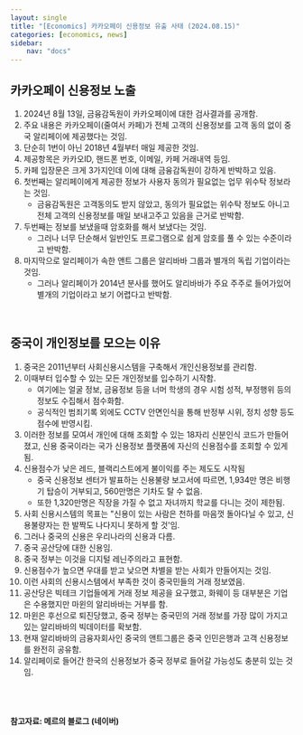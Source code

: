 ```yaml
---
layout: single
title: "[Economics] 카카오페이 신용정보 유출 사태 (2024.08.15)"
categories: [economics, news]
sidebar:
    nav: "docs"
---
```


## 카카오페이 신용정보 노출
1. 2024년 8월 13일, 금융감독원이 카카오페이에 대한 검사결과를 공개함.
1. 주요 내용은 카카오페이(줄여서 카페)가 전체 고객의 신용정보를 고객 동의 없이 중국 알리페이에 제공했다는 것임.
1. 단순히 1번이 아닌 2018년 4월부터 매일 제공한 것임.
1. 제공항목은 카카오ID, 핸드폰 번호, 이메일, 카페 거래내역 등임.
1. 카페 입장문은 크게 3가지인데 이에 대해 금융감독원이 강하게 반박하고 있음.
1. 첫번째는 알리페이에게 제공한 정보가 사용자 동의가 필요없는 업무 위수탁 정보라는 것임.
    - 금융감독원은 고객동의도 받지 않았고, 동의가 필요없는 위수탁 정보도 아니고 전체 고객의 신용정보를 매일 보내고주고 있음을 근거로 반박함.
1. 두번째는 정보를 보냈을때 암호화를 해서 보냈다는 것임.
    - 그러나 너무 단순해서 일반인도 프로그램으로 쉽게 암호를 풀 수 있는 수준이라고 반박함.
1. 마지막으로 알리페이가 속한 앤트 그룹은 알리바바 그룹과 별개의 독립 기업이라는 것임.
    - 그러나 알리페이가 2014년 분사를 했어도 알리바바가 주요 주주로 들어가있어 별개의 기업이라고 보기 어렵다고 반박함.

<br/>

## 중국이 개인정보를 모으는 이유
1. 중국은 2011년부터 사회신용시스템을 구축해서 개인신용정보를 관리함.
1. 이때부터 입수할 수 있는 모든 개인정보를 입수하기 시작함.
    - 여기에는 얼굴 정보, 금융정보 등을 너머 학생의 경우 시험 성적, 부정행위 등의 정보도 수집해서 점수화함.
    - 공식적인 범죄기록 외에도 CCTV 안면인식을 통해 반정부 시위, 정치 성향 등도 점수에 반영시킴.
1. 이러한 정보를 모여서 개인에 대해 조회할 수 있는 18자리 신분인식 코드가 만들어졌고, 신용 중국이라는 국가 신용정보 플랫폼에 자신의 신용점수를 조회할 수 있게 됨.
1. 신용점수가 낮은 레드, 블랙리스트에게 불이익를 주는 제도도 시작됨
    - 중국 신용정보 센터가 발표하는 신용불량 보고서에 따르면, 1,934만 명은 비행기 탑승이 거부되고, 560만명은 기차도 탈 수 없음.
    - 또한 1,320만명은 직장을 가질 수 없고 자녀까지 학교를 다니는 것이 제한됨.
1. 사회 신용시스템의 목표는 "신용이 있는 사람은 천하를 마음껏 돌아다닐 수 있고, 신용불량자는 한 발짝도 나다지니 못하게 할 것'임.
1. 그러나 중국의 신용은 우리나라의 신용과 다름.
1. 중국 공산당에 대한 신용임.
1. 중국 정부는 이것을 디지털 레닌주의라고 표현함.
1. 신용점수가 높으면 우대를 받고 낮으면 차별을 받는 사회가 만들어지는 것임.
1. 이런 사회의 신용시스템에서 부족한 것이 중국민들의 거래 정보였음.
1. 공산당은 빅테크 기업들에게 거래 정보 제공을 요구했고, 화웨이 등 대부분은 기업은 수용했지만 마윈의 알리바바는 거부를 함.
1. 마윈은 후선으로 퇴진당했고, 중국 정부는 중국민의 거래 정보를 가장 많이 가지고 있는 알리바바의 빅데이터를 확보함.
1. 현재 알리바바의 금융자회사인 중국의 앤트그룹은 중국 인민은행과 고객 신용정보를 완전히 공유함.
1. 알리페이로 들어간 한국의 신용정보가 중국 정부로 들어갈 가능성도 충분히 있는 것임.


<br/>
<br/>

#### 참고자료: 메르의 블로그 (네이버) 